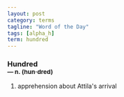 ```yaml
---
layout: post
category: terms
tagline: "Word of the Day"
tags: [alpha_h]
term: hundred
---
```


<h3>Hundred<br/> <small>&mdash; n. (hun<span>&middot;</span>dred)</small></h3>
<p><ol>
<li>apprehension about Attila's arrival</li>
</ol></p>
